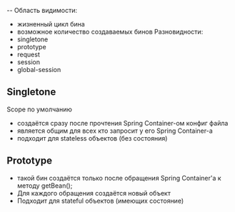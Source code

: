 --
Область видимости:
- жизненный цикл бина
- возможное количество создаваемых бинов
Разновидности:
- singletone
- prototype
- request
- session
- global-session

Singletone 
-- 
Scope по умолчанию
- создаётся сразу после прочтения Spring Container-ом конфиг файла
- является общим для всех кто запросит у его Spring Container-а
- подходит для stateless объектов (без состояния)

Prototype
--
- такой бин создаётся только после обращения Spring Container'a к методу getBean();
- Для каждого обращения создаётся новый объект
- Подходит для stateful объектов (имеющих состояние)